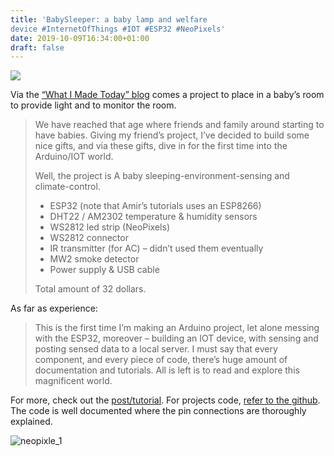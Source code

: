 ```yaml
---
title: 'BabySleeper: a baby lamp and welfare
device #InternetOfThings #IOT #ESP32 #NeoPixels'
date: 2019-10-09T16:34:00+01:00
draft: false
---
```


![](https://cdn-blog.adafruit.com/uploads/2019/10/Untitled-35.png)

Via the [“What I Made Today” blog](http://www.whatimade.today/babysleeper/) comes a project to place in a baby’s room to provide light and to monitor the room.

> We have reached that age where friends and family around starting to have babies. Giving my friend’s project, I’ve decided to build some nice gifts, and via these gifts, dive in for the first time into the Arduino/IOT world.
> 
> Well, the project is A baby sleeping-environment-sensing and climate-control.
> 
> *   ESP32 (note that Amir’s tutorials uses an ESP8266)
> *   DHT22 / AM2302 temperature & humidity sensors
> *   WS2812 led strip (NeoPixels)
> *   WS2812 connector
> *   IR transmitter (for AC) – didn’t used them eventually
> *   MW2 smoke detector
> *   Power supply & USB cable
> 
> Total amount of 32 dollars.

As far as experience:

> This is the first time I’m making an Arduino project, let alone messing with the ESP32, moreover – building an IOT device, with sensing and posting sensed data to a local server. I must say that every component, and every piece of code, there’s huge amount of documentation and tutorials. All is left is to read and explore this magnificent world.

For more, check out the [post/tutorial](http://www.whatimade.today/babysleeper/). For projects code, [refer to the github](https://github.com/GalBrandwine/BabySleeper). The code is well documented where the pin connections are thoroughly explained.

![neopixle_1](http://www.whatimade.today/content/images/2019/09/neopixle--2--1.jpeg)
